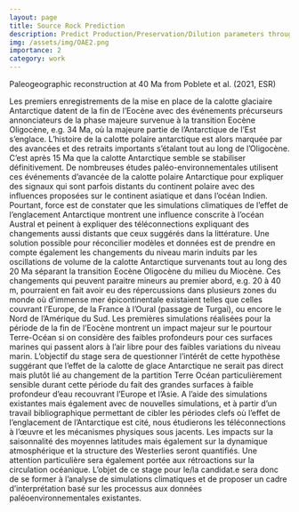 ```yaml
---
layout: page
title: Source Rock Prediction
description: Predict Production/Preservation/Dilution parameters through geological times.
img: /assets/img/OAE2.png
importance: 2
category: work
---
```


<div class="row">
    <div class="col-sm mt-3 mt-md-0">
        <img class="img-fluid rounded z-depth-1" src="{{ '/assets/img/OF_40Ma_AHS_WORLD_Model_MullerTurgaiClose.jpg' | relative_url }}" alt="" title="example image"/>
    </div>
</div>
<div class="caption">
    Paleogeographic reconstruction at 40 Ma from Poblete et al. (2021, ESR)
</div>

Les premiers enregistrements de la mise en place de la calotte glaciaire Antarctique datent de la fin de l’Eocène avec des événements précurseurs annonciateurs de la phase majeure survenue à la transition Eocène Oligocène, e.g. 34 Ma, où la majeure partie de l’Antarctique de l’Est s’englace. L’histoire de la calotte polaire antarctique est alors marquée par des avancées et des retraits importants s’étalant tout au long de l’Oligocène. C’est après 15 Ma que la calotte Antarctique semble se stabiliser définitivement. De nombreuses études paléo-environnementales utilisent ces événements d’avancée de la calotte polaire Antarctique pour expliquer des signaux qui sont parfois distants du continent polaire avec des influences proposées sur le continent asiatique et dans l’océan Indien. Pourtant, force est de constater que les simulations climatiques de l’effet de l’englacement Antarctique montrent une influence conscrite à l’océan Austral et peinent à expliquer des téléconnections expliquant des changements aussi distants que ceux suggérés dans la littérature. Une solution possible pour réconcilier modèles et données est de prendre en compte également les changements du niveau marin induits par les oscillations de volume de la calotte Antarctique survenants tout au long des 20 Ma séparant la transition Eocène Oligocène du milieu du Miocène. Ces changements qui peuvent paraitre mineurs au premier abord, e.g. 20 à 40 m, pourraient en fait avoir eu des répercussions dans plusieurs zones du monde où d’immense mer épicontinentale existaient telles que celles couvrant l’Europe, de la France à l’Oural (passage de Turgai), ou encore le Nord de l’Amérique du Sud. Les premières simulations réalisées pour la période de la fin de l’Eocène montrent un impact majeur sur le pourtour Terre-Océan si on considère des faibles profondeurs pour ces surfaces marines qui passent alors à l’air libre pour des faibles variations du niveau marin. L’objectif du stage sera de questionner l’intérêt de cette hypothèse suggérant que l’effet de la calotte de glace Antarctique ne serait pas direct mais plutôt lié au changement de la partition Terre Océan particulièrement sensible durant cette période du fait des grandes surfaces à faible profondeur d’eau recouvrant l’Europe et l’Asie. A l’aide des simulations existantes mais également avec de nouvelles simulations, et à partir d’un travail bibliographique permettant de cibler les périodes clefs où l’effet de l’englacement de l’Antarctique est cité, nous étudierons les téléconnections à l’œuvre et les mécanismes physiques sous jacents. Les impacts sur la saisonnalité des moyennes latitudes mais également sur la dynamique atmosphérique et la structure des Westerlies seront quantifiés. Une attention particulière sera également portée aux rétroactions sur la circulation océanique. L’objet de ce stage pour le/la candidat.e sera donc de se former à l’analyse de simulations climatiques et de proposer un cadre d’interprétation basé sur les processus aux données paléoenvironnementales existantes.

